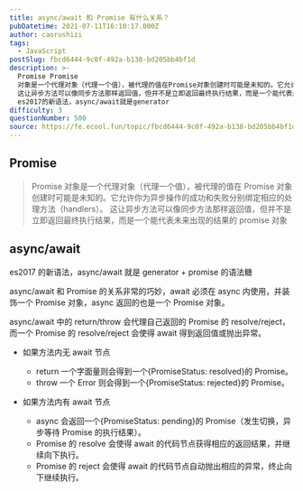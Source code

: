 ```yaml
---
title: async/await 和 Promise 有什么关系？
pubDatetime: 2021-07-11T16:10:17.000Z
author: caorushizi
tags:
  - JavaScript
postSlug: fbcd6444-9c0f-492a-b138-bd205bb4bf1d
description: >-
  Promise Promise
  对象是一个代理对象（代理一个值），被代理的值在Promise对象创建时可能是未知的。它允许你为异步操作的成功和失败分别绑定相应的处理方法（handlers）。
  这让异步方法可以像同步方法那样返回值，但并不是立即返回最终执行结果，而是一个能代表未来出现的结果的promise对象 async/await
  es2017的新语法，async/await就是generator
difficulty: 3
questionNumber: 500
source: https://fe.ecool.fun/topic/fbcd6444-9c0f-492a-b138-bd205bb4bf1d
---
```


## Promise

> Promise 对象是一个代理对象（代理一个值），被代理的值在 Promise 对象创建时可能是未知的。它允许你为异步操作的成功和失败分别绑定相应的处理方法（handlers）。 这让异步方法可以像同步方法那样返回值，但并不是立即返回最终执行结果，而是一个能代表未来出现的结果的 promise 对象

## async/await

es2017 的新语法，async/await 就是 generator + promise 的语法糖

async/await 和 Promise 的关系非常的巧妙，await 必须在 async 内使用，并装饰一个 Promise 对象，async 返回的也是一个 Promise 对象。

async/await 中的 return/throw 会代理自己返回的 Promise 的 resolve/reject，而一个 Promise 的 resolve/reject 会使得 await 得到返回值或抛出异常。

- 如果方法内无 await 节点

  - return 一个字面量则会得到一个{PromiseStatus: resolved}的 Promise。
  - throw 一个 Error 则会得到一个{PromiseStatus: rejected}的 Promise。

- 如果方法内有 await 节点
  - async 会返回一个{PromiseStatus: pending}的 Promise（发生切换，异步等待 Promise 的执行结果）。
  - Promise 的 resolve 会使得 await 的代码节点获得相应的返回结果，并继续向下执行。
  - Promise 的 reject 会使得 await 的代码节点自动抛出相应的异常，终止向下继续执行。
